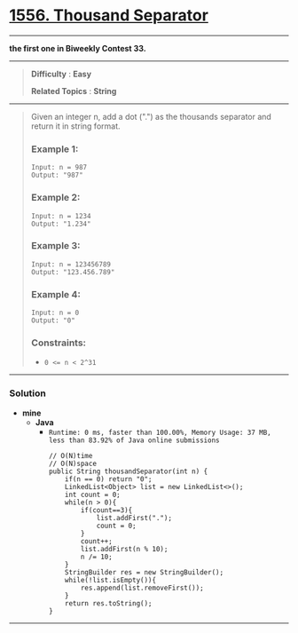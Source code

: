 # [1556. Thousand Separator](https://leetcode.com/problems/thousand-separator/)

---

**the first one in Biweekly Contest 33.**

---


> **Difficulty** : **Easy**
>
> **Related Topics** : **String**

---

> Given an integer n, add a dot (".") as the thousands separator and return it in string format.
>
>
> ### Example 1:
> ```
> Input: n = 987
> Output: "987"
> ```
>
> ### Example 2:
> ```
> Input: n = 1234
> Output: "1.234"
> ```
>
> ### Example 3:
> ```
> Input: n = 123456789
> Output: "123.456.789"
> ```
>
> ### Example 4:
> ```
> Input: n = 0
> Output: "0"
> ```
>
> ### Constraints:
> * `0 <= n < 2^31`

---


### Solution
* **mine**
  * **Java**
    * `Runtime: 0 ms, faster than 100.00%, Memory Usage: 37 MB, less than 83.92% of Java online submissions`
      ```
      // O(N)time
      // O(N)space
      public String thousandSeparator(int n) {
          if(n == 0) return "0";
          LinkedList<Object> list = new LinkedList<>();
          int count = 0;
          while(n > 0){
              if(count==3){
                  list.addFirst(".");
                  count = 0;
              }
              count++;
              list.addFirst(n % 10);
              n /= 10;
          }
          StringBuilder res = new StringBuilder();
          while(!list.isEmpty()){
              res.append(list.removeFirst());
          }
          return res.toString();
      }
      ```

---
